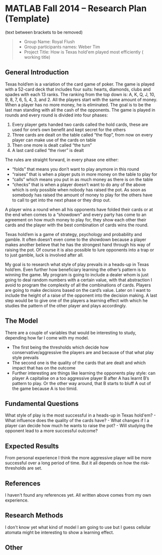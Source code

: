 # MATLAB Fall 2014 – Research Plan (Template)
(text between brackets to be removed)

> * Group Name: Royal Flush
> * Group participants names: Weber Tim
> * Project Title: How is Texas hold'em played most efficiently ( working title)

## General Introduction
Texas hold’em is a variation of the card game of poker. The game is played with a 52-card deck that includes four suits: hearts, diamonds, clubs and spades with each 13 ranks. The ranking from the top down is: A, K, Q, J, 10, 9, 8, 7, 6, 5, 4, 3, and 2. All the players start with the same amount of money. When a player has no more money, he is eliminated. The goal is to be the last man standing with all the cash of the opponents. The game is played in rounds and every round is divided into four phases:
1)	Every player gets handed two cards called the hold cards, these are used for one’s own benefit and kept secret for the others
2)	Three cards are dealt on the table called “the flop”, from now on every player can make use of the cards on table
3)	Then one more is dealt called “the turn”
4)	A last card called “the river” is dealt

The rules are straight forward, in every phase one either:
-	“folds” that means you don’t want to play anymore in this round 
-	“raises” that is when a player puts in more money on the table to play for 
-	“calls” which means you put in as much money as there is on the table 
-	“checks” that is when a player doesn’t want to do any of the above which is only possible when nobody has raised the pot. 
As soon as somebody has raised the amount of money to play for the others have to call to get into the next phase or they drop out.

A player wins a round when all his opponents have folded their cards or at the end when comes to a “showdown” and every party has come to an agreement on how much money to play for, they show each other their cards and the player with the best combination of cards wins the round.

Texas hold’em is a game of strategy, psychology and probability and gamble. It often doesn’t even come to the showdown because a player makes another believe that he has the strongest hand through his way of raising the pot. Of course it is also possible to lure opponents into a trap or to just gamble, luck is involved after all.

My goal is to research what style of play prevails in a heads-up in Texas hold’em. Even further how beneficiary learning the other’s pattern is to winning the game.
My program is going to include a dealer whom is just going to deal random numbers with a certain value, with that abstraction I avoid to program the complexity of all the combinations of cards. Players are going to make decisions based on the card’s value. Later on I want to include the height of a raise of the opponent into the decision making. A last step would be to give one of the players a learning effect with which he studies the pattern of the other player and plays accordingly. 


## The Model
There are a couple of variables that would be interesting to study, depending how far I come with my model.
-	The first being the thresholds which decide how conservative/aggressive the players are and because of that what play style prevails
-	The second one is the quality of the cards that are dealt and which impact that has on the outcome
-	Further interesting are things like learning the opponents play style: can player A capitalise on a too aggressive player B after A has learnt B’s pattern to play. Or the other way around, that B starts to bluff A out of the game because A is too timid.



## Fundamental Questions
What style of play is the most successful in a heads-up in Texas hold'em?
    - What influence does the quality of the cards have?
    - What changes if I a player can decide how much he wants to raise the pot? 
    - Will studying the opponent lead to a more successful outcome?


## Expected Results

From personal experience I think the more aggressive player will be more successful over a long period of time. 
But it all depends on how the risk-thresholds are set.


## References 

I haven't found any references yet. All written above comes from my own experience.

## Research Methods

I don't know yet what kind of model I am going to use but I guess cellular atomata might be interesting to show a learning effect.


## Other


